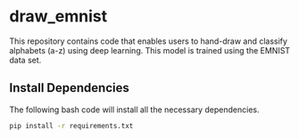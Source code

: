 # draw_emnist

This repository contains code that enables users to hand-draw and classify alphabets (a-z) using deep learning. This model is trained using the EMNIST data set.

## Install Dependencies 

The following bash code will install all the necessary dependencies.

```bash
pip install -r requirements.txt
```
